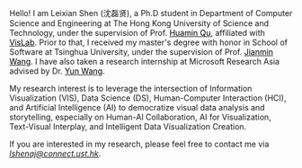 Hello! I am Leixian Shen (沈磊贤), a Ph.D student in Department of Computer Science and Engineering at The Hong Kong University of Science and Technology, under the supervision of Prof. [<font color=Black>Huamin Qu</font>](http://www.huamin.org/), affiliated with [<font color=Black>VisLab</font>](http://vis.cse.ust.hk/). Prior to that, I received my master's degree with honor in School of Software at Tsinghua University, under the supervision of Prof. [<font color=Black>Jianmin Wang</font>](https://www.thss.tsinghua.edu.cn/en/faculty/jianminwang.htm). I have also taken a research internship at Microsoft Research Asia advised by Dr. [<font color=Black>Yun Wang</font>](https://www.microsoft.com/en-us/research/people/wangyun/).

My research interest is to leverage the intersection of Information Visualization (VIS), Data Science (DS), Human-Computer Interaction (HCI), and Artificial Intelligence (AI) to democratize visual data analysis and storytelling, especially on Human-AI Collaboration, AI for Visualization, Text-Visual Interplay, and Intelligent Data Visualization Creation.

If you are interested in my research, please feel free to contact me via *<u>lshenaj@connect.ust.hk</u>*.

<!-- [<font color=Black>VisLab</font>](http://vis.cse.ust.hk/) -->